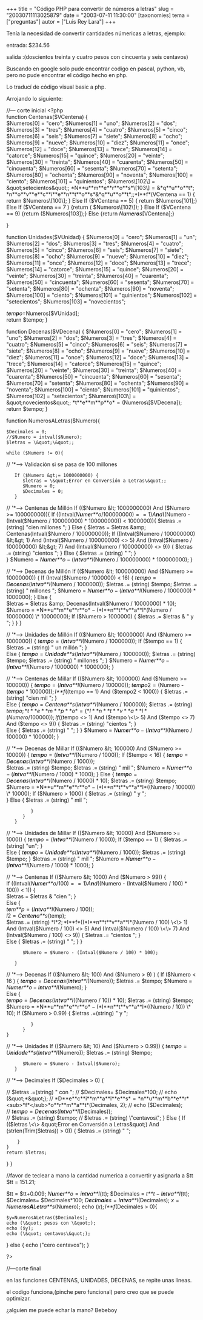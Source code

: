 +++
title = "Código PHP para convertir de números a letras"
slug = "20030711113025879"
date = "2003-07-11 11:30:00"
[taxonomies]
tema = ["preguntas"]
autor = ["Luis Rey Lara"]
+++

Tenía la necesidad de convertir cantidades númericas a letras, ejemplo:

entrada: $234.56

salida :(doscientos treinta y cuatro pesos con cincuenta y seis
centavos)

Buscando en google solo pude encontrar codigo en pascal, python, vb,
pero no pude encontrar el código hecho en php.

<!-- more -->
Lo traducí de código visual basic a php.

Arrojando lo siguiente:

//— corte inicial \<?php  
function Centenas($VCentena) {  
$Numeros\[0\] = &quot;cero&quot;; $Numeros\[1\] = &quot;uno&quot;;
$Numeros\[2\] = &quot;dos&quot;; $Numeros\[3\] = &quot;tres&quot;;
$Numeros\[4\] = &quot;cuatro&quot;; $Numeros\[5\] = &quot;cinco&quot;;
$Numeros\[6\] = &quot;seis&quot;; $Numeros\[7\] = &quot;siete&quot;;
$Numeros\[8\] = &quot;ocho&quot;; $Numeros\[9\] = &quot;nueve&quot;;
$Numeros\[10\] = &quot;diez&quot;; $Numeros\[11\] = &quot;once&quot;;
$Numeros\[12\] = &quot;doce&quot;; $Numeros\[13\] = &quot;trece&quot;;
$Numeros\[14\] = &quot;catorce&quot;; $Numeros\[15\] =
&quot;quince&quot;; $Numeros\[20\] = &quot;veinte&quot;; $Numeros\[30\]
= &quot;treinta&quot;; $Numeros\[40\] = &quot;cuarenta&quot;;
$Numeros\[50\] = &quot;cincuenta&quot;; $Numeros\[60\] =
&quot;sesenta&quot;; $Numeros\[70\] = &quot;setenta&quot;;
$Numeros\[80\] = &quot;ochenta&quot;; $Numeros\[90\] =
&quot;noventa&quot;; $Numeros\[100\] = &quot;ciento&quot;;
$Numeros\[101\] = &quot;quinientos&quot;; $Numeros\[102\] =
&quot;setecientos&quot;;
*N**u**m**e**r**o**s*\[103\] = &*q**u**o**t*; *n**o**v**e**c**i**e**n**t**o**s*&*q**u**o**t*;;*I**f*(VCentena
== 1) { return $Numeros\[100\]; }  Else If ($VCentena == 5) { return
$Numeros\[101\];}  Else If ($VCentena == 7 ) {return (
$Numeros\[102\]); }  Else If ($VCentena == 9) {return
($Numeros\[103\]);} Else {return *N**u**m**e**r**o**s*\[VCentena\];}

}

function Unidades($VUnidad) { $Numeros\[0\] = &quot;cero&quot;;
$Numeros\[1\] = &quot;un&quot;; $Numeros\[2\] = &quot;dos&quot;;
$Numeros\[3\] = &quot;tres&quot;; $Numeros\[4\] = &quot;cuatro&quot;;
$Numeros\[5\] = &quot;cinco&quot;; $Numeros\[6\] = &quot;seis&quot;;
$Numeros\[7\] = &quot;siete&quot;; $Numeros\[8\] = &quot;ocho&quot;;
$Numeros\[9\] = &quot;nueve&quot;; $Numeros\[10\] = &quot;diez&quot;;
$Numeros\[11\] = &quot;once&quot;; $Numeros\[12\] = &quot;doce&quot;;
$Numeros\[13\] = &quot;trece&quot;; $Numeros\[14\] =
&quot;catorce&quot;; $Numeros\[15\] = &quot;quince&quot;; $Numeros\[20\]
= &quot;veinte&quot;; $Numeros\[30\] = &quot;treinta&quot;;
$Numeros\[40\] = &quot;cuarenta&quot;; $Numeros\[50\] =
&quot;cincuenta&quot;; $Numeros\[60\] = &quot;sesenta&quot;;
$Numeros\[70\] = &quot;setenta&quot;; $Numeros\[80\] =
&quot;ochenta&quot;; $Numeros\[90\] = &quot;noventa&quot;;
$Numeros\[100\] = &quot;ciento&quot;; $Numeros\[101\] =
&quot;quinientos&quot;; $Numeros\[102\] = &quot;setecientos&quot;;
$Numeros\[103\] = &quot;novecientos&quot;;

*t**e**m**p**o*=Numeros\[$VUnidad\];  
return $tempo; }

function Decenas($VDecena) { $Numeros\[0\] = &quot;cero&quot;;
$Numeros\[1\] = &quot;uno&quot;; $Numeros\[2\] = &quot;dos&quot;;
$Numeros\[3\] = &quot;tres&quot;; $Numeros\[4\] = &quot;cuatro&quot;;
$Numeros\[5\] = &quot;cinco&quot;; $Numeros\[6\] = &quot;seis&quot;;
$Numeros\[7\] = &quot;siete&quot;; $Numeros\[8\] = &quot;ocho&quot;;
$Numeros\[9\] = &quot;nueve&quot;; $Numeros\[10\] = &quot;diez&quot;;
$Numeros\[11\] = &quot;once&quot;; $Numeros\[12\] = &quot;doce&quot;;
$Numeros\[13\] = &quot;trece&quot;; $Numeros\[14\] =
&quot;catorce&quot;; $Numeros\[15\] = &quot;quince&quot;; $Numeros\[20\]
= &quot;veinte&quot;; $Numeros\[30\] = &quot;treinta&quot;;
$Numeros\[40\] = &quot;cuarenta&quot;; $Numeros\[50\] =
&quot;cincuenta&quot;; $Numeros\[60\] = &quot;sesenta&quot;;
$Numeros\[70\] = &quot;setenta&quot;; $Numeros\[80\] =
&quot;ochenta&quot;; $Numeros\[90\] = &quot;noventa&quot;;
$Numeros\[100\] = &quot;ciento&quot;; $Numeros\[101\] =
&quot;quinientos&quot;; $Numeros\[102\] = &quot;setecientos&quot;;
$Numeros\[103\] = &quot;novecientos&quot;;
*t**e**m**p**o* = (Numeros\[$VDecena\]); return $tempo; }

function NumerosALetras($Numero){

    $Decimales = 0;
    //$Numero = intval($Numero);
    $letras = \&quot;\&quot;;

    while ($Numero != 0){

// '\*—\> Validación si se pasa de 100 millones

       If ($Numero &gt;= 1000000000) {
          $letras = \&quot;Error en Conversión a Letras\&quot;;
          $Numero = 0;
          $Decimales = 0;
       }
       

// '*—\> Centenas de Millón If (($Numero &lt; 1000000000) And ($Numero
\>= 100000000)){ If
((Intval(*N**u**m**e**r**o*/100000000) =  = 1)*A**n**d*((Numero -
(Intval($Numero / 100000000) * 100000000)) \< 1000000)){ $letras .=
(string) &quot;cien millones &quot;; } Else { $letras =
$letras &amp; Centenas(Intval($Numero / 100000000)); If
((Intval($Numero / 100000000) &lt;&gt; 1) And (Intval($Numero /
100000000) \<\> 5) And
(Intval($Numero / 100000000) &lt;&gt; 7) And (Intval($Numero /
100000000) \<\> 9)) { $letras .= (string) &quot;cientos &quot;; } Else {
$letras .= (string) &quot; &quot;; }  
} $Numero = *N**u**m**e**r**o* − (*I**n**t**v**a**l*(Numero / 100000000)
\* 100000000); }

// '*—\> Decenas de Millón If (($Numero &lt; 100000000) And ($Numero \>=
10000000)) { If (Intval($Numero / 1000000) \< 16) {
*t**e**m**p**o* = *D**e**c**e**n**a**s*(*I**n**t**v**a**l*(Numero /
1000000)); $letras .= (string) $tempo; $letras .= (string) &quot;
millones &quot;; $Numero =
*N**u**m**e**r**o* − (*I**n**t**v**a**l*(Numero / 1000000) * 1000000); }
Else {  
$letras = $letras &amp; Decenas(Intval($Numero / 10000000) \* 10);
$Numero = *N**u**m**e**r**o* − (*I**n**t**v**a**l*(Numero / 10000000) \*
10000000); If ($Numero \> 1000000) { $letras .= $letras & &quot; y
&quot;; } } }

// '*—\> Unidades de Millón If (($Numero &lt; 10000000) And ($Numero \>=
1000000)) { *t**e**m**p**o* = (*I**n**t**v**a**l*(Numero / 1000000)); If
($tempo == 1) {  
$letras .= (string) &quot; un millón &quot;; }  
Else {
*t**e**m**p**o* = *U**n**i**d**a**d**e**s*(*I**n**t**v**a**l*(Numero /
1000000)); $letras .= (string) $tempo; $letras .= (string) &quot;
millones &quot;; } $Numero =
*N**u**m**e**r**o* − (*I**n**t**v**a**l*(Numero / 1000000) * 1000000); }

// '*—\> Centenas de Millar If (($Numero &lt; 1000000) And ($Numero \>=
100000)) { *t**e**m**p**o* = (*I**n**t**v**a**l*(Numero / 100000));
*t**e**m**p**o*2 = (Numero - (*t**e**m**p**o* \* 100000)); *I**f*((tempo
== 1) And ($tempo2 \< 1000)) { $letras .= (string) &quot;cien mil
&quot;; }  
Else {
*t**e**m**p**o* = *C**e**n**t**e**n**a**s*(*I**n**t**v**a**l*(Numero /
100000)); $letras .= (string) $tempo;
*t**e**m**p**o* = (*I**n**t**v**a**l*(Numero / 100000)); If
(($tempo &lt;&gt; 1) And ($tempo \<\> 5) And
($tempo &lt;&gt; 7) And ($tempo \<\> 9)) { $letras .= (string)
&quot;cientos &quot;; }  
Else { $letras .= (string) &quot; &quot;; } } $Numero =
*N**u**m**e**r**o* − (*I**n**t**v**a**l*(Numero / 100000) * 100000); }

// '*—\> Decenas de Millar If (($Numero &lt; 100000) And ($Numero \>=
10000)) { *t**e**m**p**o* = (*I**n**t**v**a**l*(Numero / 1000)); If
($tempo \< 16) {
*t**e**m**p**o* = *D**e**c**e**n**a**s*(*I**n**t**v**a**l*(Numero /
1000));  
$letras .= (string) $tempo; $letras .= (string) &quot; mil &quot;;
$Numero = *N**u**m**e**r**o* − (*I**n**t**v**a**l*(Numero / 1000) *
1000); } Else {
*t**e**m**p**o* = *D**e**c**e**n**a**s*(*I**n**t**v**a**l*(Numero /
10000) \* 10); $letras .= (string) $tempo; $Numero =
*N**u**m**e**r**o* − (*I**n**t**v**a**l*((Numero / 10000)) \* 10000); If
($Numero \> 1000) { $letras .= (string) &quot; y &quot;;  
} Else { $letras .= (string) &quot; mil &quot;;

             }
          }
       }

       

// '*—\> Unidades de Millar If (($Numero &lt; 10000) And ($Numero \>=
1000)) { *t**e**m**p**o* = (*I**n**t**v**a**l*(Numero / 1000)); If
($tempo == 1) { $letras .= (string) &quot;un&quot;; }  
Else {
*t**e**m**p**o* = *U**n**i**d**a**d**e**s*(*I**n**t**v**a**l*(Numero /
1000)); $letras .= (string) $tempo; } $letras .= (string) &quot; mil
&quot;; $Numero = *N**u**m**e**r**o* − (*I**n**t**v**a**l*(Numero /
1000) * 1000); }

// '*—\> Centenas If (($Numero &lt; 1000) And ($Numero \> 99)) {  
If ((Intval(*N**u**m**e**r**o*/100) =  = 1)*A**n**d*((Numero -
(Intval($Numero / 100) * 100)) \< 1)) {  
$letras = $letras & &quot;cien &quot;; }  
Else {  
*t**e**m**p* = (*I**n**t**v**a**l*(Numero / 100));  
*l*2 = *C**e**n**t**e**n**a**s*(temp);  
$letras .= (string) *l*2; *I**f*((*I**n**t**v**a**l*(Numero / 100)
\<\> 1) And (Intval($Numero / 100) &lt;&gt; 5) And (Intval($Numero /
100) \<\> 7) And (Intval($Numero / 100) \<\> 9)) { $letras .=
&quot;cientos &quot;; }  
Else { $letras .= (string) &quot; &quot;; } }

          $Numero = $Numero - (Intval($Numero / 100) * 100);
         
       }
       

// '*—\> Decenas If (($Numero &lt; 100) And ($Numero \> 9) ) { If
($Numero \< 16 ) {
*t**e**m**p**o* = *D**e**c**e**n**a**s*(*I**n**t**v**a**l*(Numero));
$letras .= $tempo; $Numero =
*N**u**m**e**r**o* − *I**n**t**v**a**l*(Numero); }  
Else {  
*t**e**m**p**o* = *D**e**c**e**n**a**s*(*I**n**t**v**a**l*((Numero /
10)) * 10); $letras .= (string) $tempo;  
$Numero = *N**u**m**e**r**o* − (*I**n**t**v**a**l*((Numero / 10)) \*
10); If ($Numero \> 0.99) { $letras .=(string) &quot; y &quot;;

             }
          }
    }
       

// '\*—\> Unidades If (($Numero &lt; 10) And ($Numero \> 0.99)) {
*t**e**m**p**o* = *U**n**i**d**a**d**e**s*(*I**n**t**v**a**l*(Numero));
$letras .= (string) $tempo;

          $Numero = $Numero - Intval($Numero);
       }

// '\*—\> Decimales If ($Decimales \> 0) {

// $letras .=(string) &quot; con &quot;; // $Decimales= $Decimales*100;
// echo (&quot;*&quot;);  
//
*D**e**c**i**m**a**l**e**s* = *n**u**m**b**e**r*<sub>*f*</sub>*o**r**m**a**t*(Decimales,
2);  
// echo ($Decimales);  
//
*t**e**m**p**o* = *D**e**c**e**n**a**s*(*I**n**t**v**a**l*(Decimales));  
// $letras .= (string) $tempo; //
$letras .= (string) \\&quot;centavos\\&quot;;  }  Else {  If (($letras
\<\> &quot;Error en Conversión a Letras&quot;) And
(strlen(Trim($letras)) \> 0)) { $letras .= (string) &quot; &quot;;

        }
    }
    return $letras;

} }

//favor de teclear a mano la cantidad numerica a convertir y asignarla a
$tt $tt = 151.21;

$tt = $tt+0.009; *N**u**m**e**r**o* = *i**n**t**v**a**l*(tt); $Decimales
= *t**t* − *I**n**t**v**a**l*(tt); $Decimales= $Decimales\*100;
*D**e**c**i**m**a**l**e**s* = *I**n**t**v**a**l*(Decimales);
*x* = *N**u**m**e**r**o**s**A**L**e**t**r**a**s*(Numero); echo
(*x*); *I**f*(Decimales \> 0){

    $y=NumerosALetras($Decimales);
    echo (\&quot; pesos con \&quot;);
    echo ($y);
    echo (\&quot; centavos\&quot;);

} else { echo (&quot;cero centavos&quot;); }

?\>

//—corte final

en las funciones CENTENAS, UNIDADES, DECENAS, se repite unas lineas.

el codigo funciona,(pinche pero funcional) pero creo que se puede
optimizar.

¿alguien me puede echar la mano? Bebeboy

